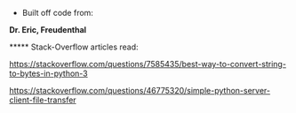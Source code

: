 * Built off code from:

**Dr. Eric, Freudenthal**

***** Stack-Overflow articles read:

https://stackoverflow.com/questions/7585435/best-way-to-convert-string-to-bytes-in-python-3

https://stackoverflow.com/questions/46775320/simple-python-server-client-file-transfer
